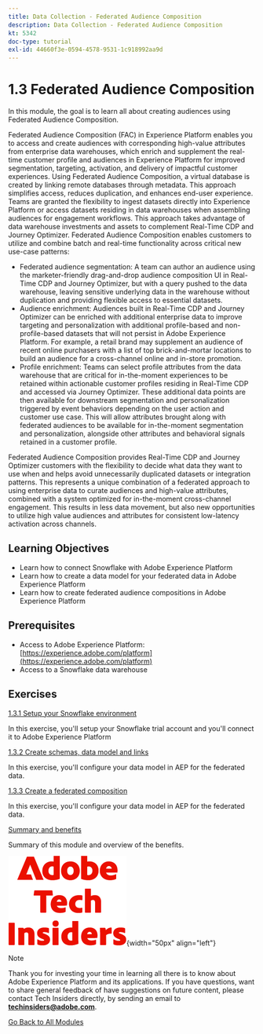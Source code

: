 ```yaml
---
title: Data Collection - Federated Audience Composition
description: Data Collection - Federated Audience Composition
kt: 5342
doc-type: tutorial
exl-id: 44660f3e-0594-4578-9531-1c918992aa9d
---
```

# 1.3 Federated Audience Composition

In this module, the goal is to learn all about creating audiences using Federated Audience Composition.

Federated Audience Composition (FAC) in Experience Platform enables you to access and create audiences with corresponding high-value attributes from enterprise data warehouses, which enrich and supplement the real-time customer profile and audiences in Experience Platform for improved segmentation, targeting, activation, and delivery of impactful customer experiences. Using Federated Audience Composition, a virtual database is created by linking remote databases through metadata. This approach simplifies access, reduces duplication, and enhances end-user experience. Teams are granted the flexibility to ingest datasets directly into Experience Platform or access datasets residing in data warehouses when assembling audiences for engagement workflows. This approach takes advantage of data warehouse investments and assets to complement Real-Time CDP and Journey Optimizer. Federated Audience Composition enables customers to utilize and combine batch and real-time functionality across critical new use-case patterns:

- Federated audience segmentation: A team can author an audience using the marketer-friendly drag-and-drop audience composition UI in Real-Time CDP and Journey Optimizer, but with a query pushed to the data warehouse, leaving sensitive underlying data in the warehouse without duplication and providing flexible access to essential datasets.
- Audience enrichment: Audiences built in Real-Time CDP and Journey Optimizer can be enriched with additional enterprise data to improve targeting and personalization with additional profile-based and non-profile-based datasets that will not persist in Adobe Experience Platform. For example, a retail brand may supplement an audience of recent online purchasers with a list of top brick-and-mortar locations to build an audience for a cross-channel online and in-store promotion.
- Profile enrichment: Teams can select profile attributes from the data warehouse that are critical for in-the-moment experiences to be retained within actionable customer profiles residing in Real-Time CDP and accessed via Journey Optimizer. These additional data points are then available for downstream segmentation and personalization triggered by event behaviors depending on the user action and customer use case. This will allow attributes brought along with federated audiences to be available for in-the-moment segmentation and personalization, alongside other attributes and behavioral signals retained in a customer profile.

Federated Audience Composition provides Real-Time CDP and Journey Optimizer customers with the flexibility to decide what data they want to use when and helps avoid unnecessarily duplicated datasets or integration patterns. This represents a unique combination of a federated approach to using enterprise data to curate audiences and high-value attributes, combined with a system optimized for in-the-moment cross-channel engagement. This results in less data movement, but also new opportunities to utilize high value audiences and attributes for consistent low-latency activation across channels.

## Learning Objectives

- Learn how to connect Snowflake with Adobe Experience Platform
- Learn how to create a data model for your federated data in Adobe Experience Platform
- Learn how to create federated audience compositions in Adobe Experience Platform

## Prerequisites

- Access to Adobe Experience Platform: [https://experience.adobe.com/platform](https://experience.adobe.com/platform)
- Access to a Snowflake data warehouse

## Exercises

[1.3.1 Setup your Snowflake environment](./ex1.md)

In this exercise, you'll setup your Snowflake trial account and you'll connect it to Adobe Experience Platform

[1.3.2 Create schemas, data model and links](./ex2.md)

In this exercise, you'll configure your data model in AEP for the federated data.

[1.3.3 Create a federated composition](./ex3.md)

In this exercise, you'll configure your data model in AEP for the federated data.

[Summary and benefits](./summary.md)

Summary of this module and overview of the benefits.

![Tech Insiders](./../../../assets/images/techinsiders.png){width="50px" align="left"}

>[!NOTE]
>
>Thank you for investing your time in learning all there is to know about Adobe Experience Platform and its applications. If you have questions, want to share general feedback of have suggestions on future content, please contact Tech Insiders directly, by sending an email to **techinsiders@adobe.com**.

[Go Back to All Modules](../../../overview.md)
